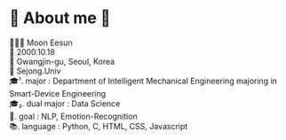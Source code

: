 # 👑 About me 👑
🙋🏻‍♀️ Moon Eesun<br>
🎂 2000.10.18<br>
🏡 Gwangjin-gu, Seoul, Korea<br>
🏫 Sejong.Univ<br>
🎓¹. major : Department of Intelligent Mechanical Engineering majoring in Smart-Device Engineering<br>
🎓₂. dual major : Data Science<br>
🎯. goal : NLP, Emotion-Recognition<br>
📚. language : Python, C, HTML, CSS, Javascript<br>


<!---
MoonEeSun/MoonEeSun is a ✨ special ✨ repository because its `README.md` (this file) appears on your GitHub profile.
You can click the Preview link to take a look at your changes.
--->
